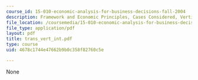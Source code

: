 ```yaml
---
course_id: 15-010-economic-analysis-for-business-decisions-fall-2004
description: Framework and Economic Principles, Cases Considered, Vertical Integration.
file_location: /coursemedia/15-010-economic-analysis-for-business-decisions-fall-2004/4678c1744e47662b9b0c358f82760c5e_trans_vert_int.pdf
file_type: application/pdf
layout: pdf
title: trans_vert_int.pdf
type: course
uid: 4678c1744e47662b9b0c358f82760c5e

---
```

None